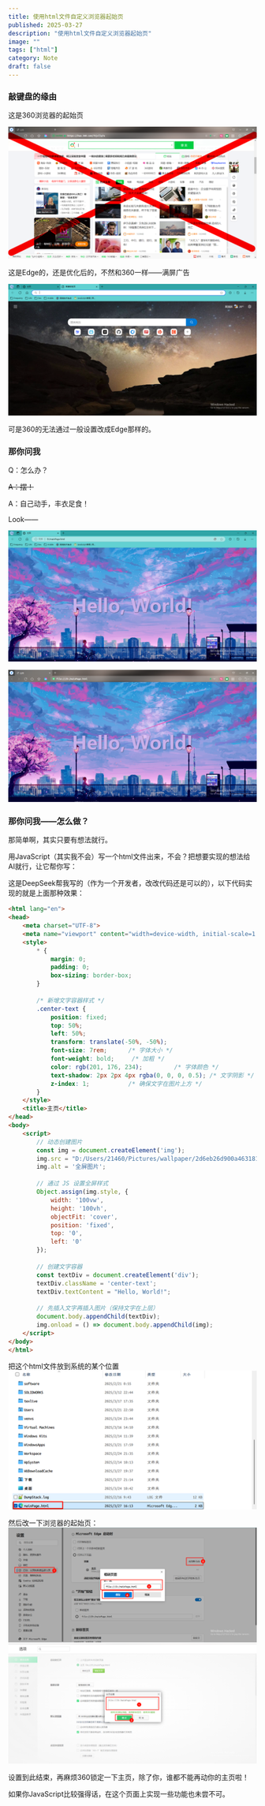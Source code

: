 ```yaml
---
title: 使用html文件自定义浏览器起始页
published: 2025-03-27
description: "使用html文件自定义浏览器起始页"
image: ""
tags: ["html"]
category: Note
draft: false
---
```


### 敲键盘的缘由

这是360浏览器的起始页

![alt text](image.png)

这是Edge的，还是优化后的，不然和360一样——满屏广告

![alt text](image-1.png)

可是360的无法通过一般设置改成Edge那样的。

### 那你问我

Q：怎么办？

~~A：摆！~~

A：自己动手，丰衣足食！

Look——

![alt text](image-2.png)

![alt text](image-3.png)

### 那你问我——怎么做？

那简单啊，其实只要有想法就行。

用JavaScript（其实我不会）写一个html文件出来，不会？把想要实现的想法给AI就行，让它帮你写：

这是DeepSeek帮我写的（作为一个开发者，改改代码还是可以的），以下代码实现的就是上面那种效果：
~~~html
<html lang="en">
<head>
    <meta charset="UTF-8">
    <meta name="viewport" content="width=device-width, initial-scale=1.0">
    <style>
        * { 
            margin: 0; 
            padding: 0; 
            box-sizing: border-box; 
        }

        /* 新增文字容器样式 */
        .center-text {
            position: fixed;
            top: 50%;
            left: 50%;
            transform: translate(-50%, -50%);
            font-size: 7rem;      /* 字体大小 */
            font-weight: bold;     /* 加粗 */
            color: rgb(201, 176, 234);         /* 字体颜色 */
            text-shadow: 2px 2px 4px rgba(0, 0, 0, 0.5); /* 文字阴影 */
            z-index: 1;           /* 确保文字在图片上方 */
        }
    </style>
    <title>主页</title>
</head>
<body>
    <script>
        // 动态创建图片
        const img = document.createElement('img');
        img.src = "D:/Users/21460/Pictures/wallpaper/2d6eb26d900a4631817007b08e7bf93e.jpg";
        img.alt = '全屏图片';
        
        // 通过 JS 设置全屏样式
        Object.assign(img.style, {
            width: '100vw',
            height: '100vh',
            objectFit: 'cover',
            position: 'fixed',
            top: '0',
            left: '0'
        });

        // 创建文字容器
        const textDiv = document.createElement('div');
        textDiv.className = 'center-text';
        textDiv.textContent = "Hello, World!";

        // 先插入文字再插入图片（保持文字在上层）
        document.body.appendChild(textDiv);
        img.onload = () => document.body.appendChild(img);
    </script>
</body>
</html>
~~~
把这个html文件放到系统的某个位置
![alt text](image-4.png)

然后改一下浏览器的起始页：
![alt text](image-6.png)
![alt text](image-5.png)

设置到此结束，再麻烦360锁定一下主页，除了你，谁都不能再动你的主页啦！

如果你JavaScript比较强得话，在这个页面上实现一些功能也未尝不可。